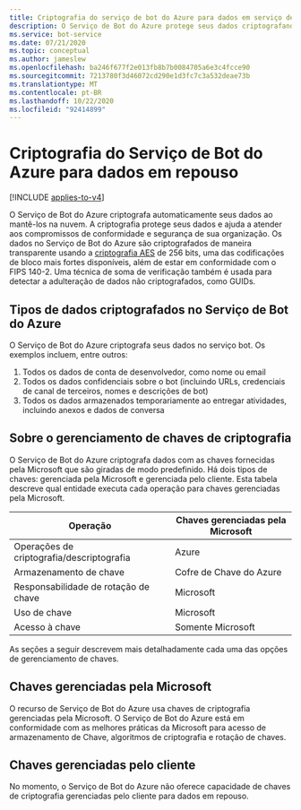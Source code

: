 ```yaml
---
title: Criptografia do serviço de bot do Azure para dados em serviço de bot de repouso
description: O Serviço de Bot do Azure protege seus dados criptografando-os automaticamente antes de mantê-los na nuvem com as chaves de criptografia fornecidas pela Microsoft.
ms.service: bot-service
ms.date: 07/21/2020
ms.topic: conceptual
ms.author: jameslew
ms.openlocfilehash: ba246f677f2e013fb8b7b0084705a6e3c4fcce90
ms.sourcegitcommit: 7213780f3d46072cd290e1d3fc7c3a532deae73b
ms.translationtype: MT
ms.contentlocale: pt-BR
ms.lasthandoff: 10/22/2020
ms.locfileid: "92414899"
---
```

# <a name="azure-bot-service-encryption-for-data-at-rest"></a>Criptografia do Serviço de Bot do Azure para dados em repouso

[!INCLUDE [applies-to-v4](includes/applies-to-v4-current.md)]

O Serviço de Bot do Azure criptografa automaticamente seus dados ao mantê-los na nuvem. A criptografia protege seus dados e ajuda a atender aos compromissos de conformidade e segurança de sua organização. Os dados no Serviço de Bot do Azure são criptografados de maneira transparente usando a [criptografia AES](https://en.wikipedia.org/wiki/Advanced_Encryption_Standard) de 256 bits, uma das codificações de bloco mais fortes disponíveis, além de estar em conformidade com o FIPS 140-2. Uma técnica de soma de verificação também é usada para detectar a adulteração de dados não criptografados, como GUIDs.

## <a name="types-of-data-encrypted-in-the-azure-bot-service"></a>Tipos de dados criptografados no Serviço de Bot do Azure

O Serviço de Bot do Azure criptografa seus dados no serviço bot. Os exemplos incluem, entre outros:

1) Todos os dados de conta de desenvolvedor, como nome ou email
2) Todos os dados confidenciais sobre o bot (incluindo URLs, credenciais de canal de terceiros, nomes e descrições de bot)
3) Todos os dados armazenados temporariamente ao entregar atividades, incluindo anexos e dados de conversa

## <a name="about-encryption-key-management"></a>Sobre o gerenciamento de chaves de criptografia

O Serviço de Bot do Azure criptografa dados com as chaves fornecidas pela Microsoft que são giradas de modo predefinido.
Há dois tipos de chaves: gerenciada pela Microsoft e gerenciada pelo cliente.
Esta tabela descreve qual entidade executa cada operação para chaves gerenciadas pela Microsoft.

|    Operação                           |    Chaves gerenciadas pela Microsoft                             |
|----------------------------------------|-------------------------------------------------------|
|    Operações de criptografia/descriptografia    |    Azure                                              |
|    Armazenamento de chave                         |    Cofre de Chave do Azure                                    |
|    Responsabilidade de rotação de chave         |    Microsoft                                          |
|    Uso de chave                           |    Microsoft                                          |
|    Acesso à chave                          |    Somente Microsoft                                     |

As seções a seguir descrevem mais detalhadamente cada uma das opções de gerenciamento de chaves.

## <a name="microsoft-managed-keys"></a>Chaves gerenciadas pela Microsoft

O recurso de Serviço de Bot do Azure usa chaves de criptografia gerenciadas pela Microsoft. O Serviço de Bot do Azure está em conformidade com as melhores práticas da Microsoft para acesso de armazenamento de Chave, algoritmos de criptografia e rotação de chaves.

## <a name="customer-managed-keys"></a>Chaves gerenciadas pelo cliente

No momento, o Serviço de Bot do Azure não oferece capacidade de chaves de criptografia gerenciadas pelo cliente para dados em repouso.
